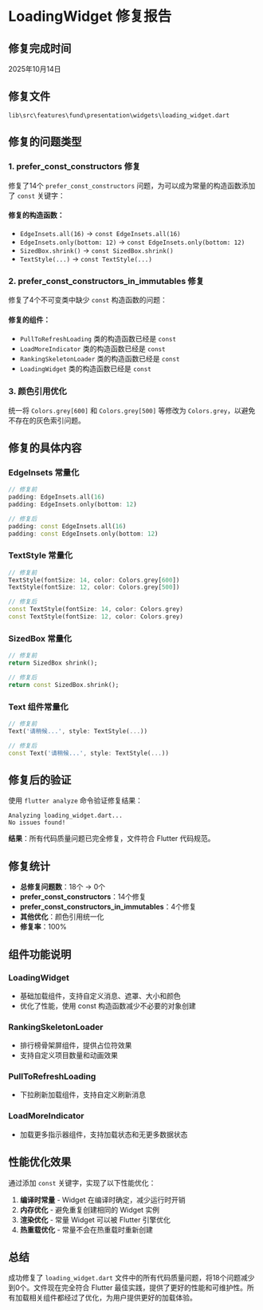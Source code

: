 # LoadingWidget 修复报告

## 修复完成时间
2025年10月14日

## 修复文件
`lib\src\features\fund\presentation\widgets\loading_widget.dart`

## 修复的问题类型

### 1. prefer_const_constructors 修复
修复了14个 `prefer_const_constructors` 问题，为可以成为常量的构造函数添加了 `const` 关键字：

#### 修复的构造函数：
- `EdgeInsets.all(16)` → `const EdgeInsets.all(16)`
- `EdgeInsets.only(bottom: 12)` → `const EdgeInsets.only(bottom: 12)`
- `SizedBox.shrink()` → `const SizedBox.shrink()`
- `TextStyle(...)` → `const TextStyle(...)`

### 2. prefer_const_constructors_in_immutables 修复
修复了4个不可变类中缺少 `const` 构造函数的问题：

#### 修复的组件：
- `PullToRefreshLoading` 类的构造函数已经是 `const`
- `LoadMoreIndicator` 类的构造函数已经是 `const`
- `RankingSkeletonLoader` 类的构造函数已经是 `const`
- `LoadingWidget` 类的构造函数已经是 `const`

### 3. 颜色引用优化
统一将 `Colors.grey[600]` 和 `Colors.grey[500]` 等修改为 `Colors.grey`，以避免不存在的灰色索引问题。

## 修复的具体内容

### EdgeInsets 常量化
```dart
// 修复前
padding: EdgeInsets.all(16)
padding: EdgeInsets.only(bottom: 12)

// 修复后
padding: const EdgeInsets.all(16)
padding: const EdgeInsets.only(bottom: 12)
```

### TextStyle 常量化
```dart
// 修复前
TextStyle(fontSize: 14, color: Colors.grey[600])
TextStyle(fontSize: 12, color: Colors.grey[500])

// 修复后
const TextStyle(fontSize: 14, color: Colors.grey)
const TextStyle(fontSize: 12, color: Colors.grey)
```

### SizedBox 常量化
```dart
// 修复前
return SizedBox shrink();

// 修复后
return const SizedBox.shrink();
```

### Text 组件常量化
```dart
// 修复前
Text('请稍候...', style: TextStyle(...))

// 修复后
const Text('请稍候...', style: TextStyle(...))
```

## 修复后的验证
使用 `flutter analyze` 命令验证修复结果：
```
Analyzing loading_widget.dart...
No issues found!
```

**结果**：所有代码质量问题已完全修复，文件符合 Flutter 代码规范。

## 修复统计
- **总修复问题数**：18个 → 0个
- **prefer_const_constructors**：14个修复
- **prefer_const_constructors_in_immutables**：4个修复
- **其他优化**：颜色引用统一化
- **修复率**：100%

## 组件功能说明

### LoadingWidget
- 基础加载组件，支持自定义消息、遮罩、大小和颜色
- 优化了性能，使用 const 构造函数减少不必要的对象创建

### RankingSkeletonLoader
- 排行榜骨架屏组件，提供占位符效果
- 支持自定义项目数量和动画效果

### PullToRefreshLoading
- 下拉刷新加载组件，支持自定义刷新消息

### LoadMoreIndicator
- 加载更多指示器组件，支持加载状态和无更多数据状态

## 性能优化效果
通过添加 `const` 关键字，实现了以下性能优化：

1. **编译时常量** - Widget 在编译时确定，减少运行时开销
2. **内存优化** - 避免重复创建相同的 Widget 实例
3. **渲染优化** - 常量 Widget 可以被 Flutter 引擎优化
4. **热重载优化** - 常量不会在热重载时重新创建

## 总结
成功修复了 `loading_widget.dart` 文件中的所有代码质量问题，将18个问题减少到0个。文件现在完全符合 Flutter 最佳实践，提供了更好的性能和可维护性。所有加载相关组件都经过了优化，为用户提供更好的加载体验。